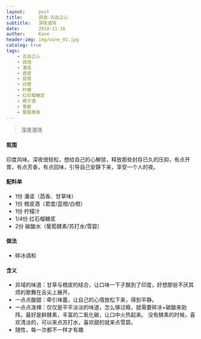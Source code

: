 ```yaml
---
layout:     post
title:      调酒-古迦之心
subtitle:   深夜酒场
date:       2018-11-16
author:     Kane
header-img: img/wine_01.jpg
catalog: true
tags:
    - 古迦之心
    - 调酒
    - 潘诺
    - 君度
    - 蓝橙
    - 白橙
    - 柠檬
    - 红石榴糖浆
    - 椰子酒
    - 雪碧
    - 葡萄酵素
---
```


> 深夜酒场

#### 氛围
印度风味。深夜很轻松，想给自己的心解锁，释放那些封存已久的压抑，有点开胃，有点芳香，有点回味，引导自己安静下来，享受一个人的夜。

#### 配料单
- 1份 潘诺（茴香、甘草味）
- 1份 橙皮酒（君度/蓝橙/白橙）
- 1份 柠檬汁
- 1/4份 红石榴糖浆
- 2份 碳酸水（葡萄酵素/苏打水/雪碧）

#### 做法
- 碎冰调和

#### 含义
- 异域的味道：甘草与橙皮的结合，让口味一下子飘到了印度，好想那些不厌其烦的歌舞在舌尖上展开。
- 一点点酸甜：牵引味蕾，让自己的心情放松下来，得到平静。
- 一点点泼辣：仅仅是平平淡淡的味道，怎么够过瘾，就需要碎冰+碳酸来助阵。最好是鲜酵素，丰富的二氧化碳，让口中火热起来。
  没有酵素的时候，喜欢清淡的，可以来点苏打水，喜欢甜的就来点雪碧。
- 随性，每一次都不一样才有趣

